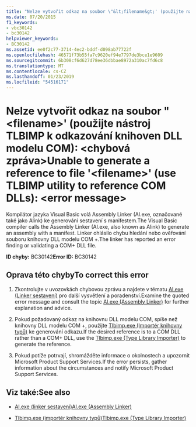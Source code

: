 ```yaml
---
title: "Nelze vytvořit odkaz na soubor \"&lt;filename&gt;' (použijte nástroj TLBIMP k odkazování knihoven DLL modelu COM): &lt;chybová zpráva&gt;"
ms.date: 07/20/2015
f1_keywords:
- vbc30142
- bc30142
helpviewer_keywords:
- BC30142
ms.assetid: ee0f2c77-3714-4ec2-bddf-d098ab77722f
ms.openlocfilehash: 46571f73b55fa7c9620ef94e7797de3bce1e9609
ms.sourcegitcommit: 6b308cf6d627d78ee36dbbae8972a310ac7fd6c8
ms.translationtype: MT
ms.contentlocale: cs-CZ
ms.lasthandoff: 01/23/2019
ms.locfileid: "54516171"
---
```

# <a name="unable-to-generate-a-reference-to-file-ltfilenamegt-use-tlbimp-utility-to-reference-com-dlls-lterror-messagegt"></a><span data-ttu-id="39480-102">Nelze vytvořit odkaz na soubor "&lt;filename&gt;' (použijte nástroj TLBIMP k odkazování knihoven DLL modelu COM): &lt;chybová zpráva&gt;</span><span class="sxs-lookup"><span data-stu-id="39480-102">Unable to generate a reference to file '&lt;filename&gt;' (use TLBIMP utility to reference COM DLLs): &lt;error message&gt;</span></span>
<span data-ttu-id="39480-103">Kompilátor jazyka Visual Basic volá Assembly Linker (Al.exe, označované také jako Alink) ke generování sestavení s manifestem.</span><span class="sxs-lookup"><span data-stu-id="39480-103">The Visual Basic compiler calls the Assembly Linker (Al.exe, also known as Alink) to generate an assembly with a manifest.</span></span> <span data-ttu-id="39480-104">Linker ohlásilo chybu hledání nebo ověřování souboru knihovny DLL modelu COM +.</span><span class="sxs-lookup"><span data-stu-id="39480-104">The linker has reported an error finding or validating a COM+ DLL file.</span></span>  
  
 <span data-ttu-id="39480-105">**ID chyby:** BC30142</span><span class="sxs-lookup"><span data-stu-id="39480-105">**Error ID:** BC30142</span></span>  
  
## <a name="to-correct-this-error"></a><span data-ttu-id="39480-106">Oprava této chyby</span><span class="sxs-lookup"><span data-stu-id="39480-106">To correct this error</span></span>  
  
1.  <span data-ttu-id="39480-107">Zkontrolujte v uvozovkách chybovou zprávu a najdete v tématu [Al.exe (Linker sestavení)](../../framework/tools/al-exe-assembly-linker.md) pro další vysvětlení a poradenství.</span><span class="sxs-lookup"><span data-stu-id="39480-107">Examine the quoted error message and consult the topic  [Al.exe (Assembly Linker)](../../framework/tools/al-exe-assembly-linker.md) for further explanation and advice.</span></span>  
  
2.  <span data-ttu-id="39480-108">Pokud požadovaný odkaz na knihovnu DLL modelu COM, spíše než knihovny DLL modelu COM +, použijte [Tlbimp.exe (Importér knihovny typů)](../../framework/tools/tlbimp-exe-type-library-importer.md) ke generování odkazu.</span><span class="sxs-lookup"><span data-stu-id="39480-108">If the desired reference is to a COM DLL rather than a COM+ DLL, use the [Tlbimp.exe (Type Library Importer)](../../framework/tools/tlbimp-exe-type-library-importer.md) to generate the reference.</span></span>  
  
3.  <span data-ttu-id="39480-109">Pokud potíže potrvají, shromážděte informace o okolnostech a upozornit Microsoft Product Support Services.</span><span class="sxs-lookup"><span data-stu-id="39480-109">If the error persists, gather information about the circumstances and notify Microsoft Product Support Services.</span></span>  
  
## <a name="see-also"></a><span data-ttu-id="39480-110">Viz také:</span><span class="sxs-lookup"><span data-stu-id="39480-110">See also</span></span>
- [<span data-ttu-id="39480-111">Al.exe (linker sestavení)</span><span class="sxs-lookup"><span data-stu-id="39480-111">Al.exe (Assembly Linker)</span></span>](../../framework/tools/al-exe-assembly-linker.md)

- [<span data-ttu-id="39480-112">Tlbimp.exe (importér knihovny typů)</span><span class="sxs-lookup"><span data-stu-id="39480-112">Tlbimp.exe (Type Library Importer)</span></span>](../../framework/tools/tlbimp-exe-type-library-importer.md)

